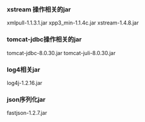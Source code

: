 ### xstream 操作相关的jar
 xmlpull-1.1.3.1.jar
 xpp3_min-1.1.4c.jar
 xstream-1.4.8.jar

### tomcat-jdbc操作相关的jar
 tomcat-jdbc-8.0.30.jar
 tomcat-juli-8.0.30.jar

### log4相关jar
 log4j-1.2.16.jar
 
### json序列化jar
  fastjson-1.2.7.jar